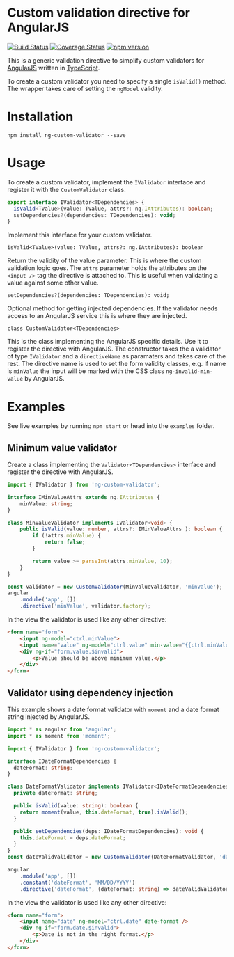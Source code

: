 # Custom validation directive for AngularJS
[![Build Status](https://travis-ci.org/Crevil/ng-custom-validator.svg?branch=master)](https://travis-ci.org/Crevil/ng-custom-validator)
[![Coverage Status](https://coveralls.io/repos/github/Crevil/ng-custom-validator/badge.svg?branch=master)](https://coveralls.io/github/Crevil/ng-custom-validator?branch=master)
[![npm version](https://badge.fury.io/js/ng-custom-validator.svg)](https://badge.fury.io/js/ng-custom-validator)

This is a generic validation directive to simplify custom validators for [AngularJS](https://angularjs.org/) written in [TypeScript](https://www.typescriptlang.org/).

To create a custom validator you need to specify a single `isValid()` method.
The wrapper takes care of setting the `ngModel` validity.

# Installation

```
npm install ng-custom-validator --save
```

# Usage
To create a custom validator, implement the `IValidator` interface and register it with the `CustomValidator` class.

```typescript
export interface IValidator<TDependencies> {
  isValid<TValue>(value: TValue, attrs?: ng.IAttributes): boolean;
  setDependencies?(dependencies: TDependencies): void;
}
```
Implement this interface for your custom validator.

`isValid<TValue>(value: TValue, attrs?: ng.IAttributes): boolean`

Return the validity of the value parameter. This is where the custom validation logic goes.
The `attrs` parameter holds the  attributes on the `<input />` tag the directive is attached to.
This is useful when validating a value against some other value.

`setDependencies?(dependencies: TDependencies): void;`

Optional method for getting injected dependencies.
If the validator needs access to an AngularJS service this is where they are injected.

`class CustomValidator<TDependencies>`

This is the class implementing the AngularJS specific details.
Use it to register the directive with AngularJS.
The constructor takes the a validator of type `IValidator` and a `directiveName` as paramaters and takes care of the rest.
The directive name is used to set the form validity classes, e.g. if name is  `minValue` the input will be marked with the CSS class `ng-invalid-min-value` by AngularJS.

# Examples
See live examples by running `npm start` or head into the `examples` folder.

## Minimum value validator
Create a class implementing the `Validator<TDependencies>` interface and register the directive with AngularJS.

```typescript
import { IValidator } from 'ng-custom-validator';

interface IMinValueAttrs extends ng.IAttributes {
    minValue: string;
}

class MinValueValidator implements IValidator<void> {
    public isValid(value: number, attrs?: IMinValueAttrs ): boolean {
        if (!attrs.minValue) {
            return false;
        }

        return value >= parseInt(attrs.minValue, 10);
    }
}

const validator = new CustomValidator(MinValueValidator, 'minValue');
angular
    .module('app', [])
    .directive('minValue', validator.factory);
```

In the view the validator is used like any other directive:
```html
<form name="form">
    <input ng-model="ctrl.minValue">
    <input name="value" ng-model="ctrl.value" min-value="{{ctrl.minValue}}"/>
    <div ng-if="form.value.$invalid">
        <p>Value should be above minimum value.</p>
    </div>
</form>
```

## Validator using dependency injection
This example shows a date format validator with `moment` and a date format string injected by AngularJS.

```typescript
import * as angular from 'angular';
import * as moment from 'moment';

import { IValidator } from 'ng-custom-validator';

interface IDateFormatDependencies {
  dateFormat: string;
}

class DateFormatValidator implements IValidator<IDateFormatDependencies> {
  private dateFormat: string;

  public isValid(value: string): boolean {
    return moment(value, this.dateFormat, true).isValid();
  }

  public setDependencies(deps: IDateFormatDependencies): void {
    this.dateFormat = deps.dateFormat;
  }
}
const dateValidValidator = new CustomValidator(DateFormatValidator, 'dateFormat');

angular
    .module('app', [])
    .constant('dateFormat', 'MM/DD/YYYY')
    .directive('dateFormat', (dateFormat: string) => dateValidValidator.factory({ dateFormat }));
```

In the view the validator is used like any other directive:
```html
<form name="form">
    <input name="date" ng-model="ctrl.date" date-format />
    <div ng-if="form.date.$invalid">
        <p>Date is not in the right format.</p>
    </div>
</form>
```
